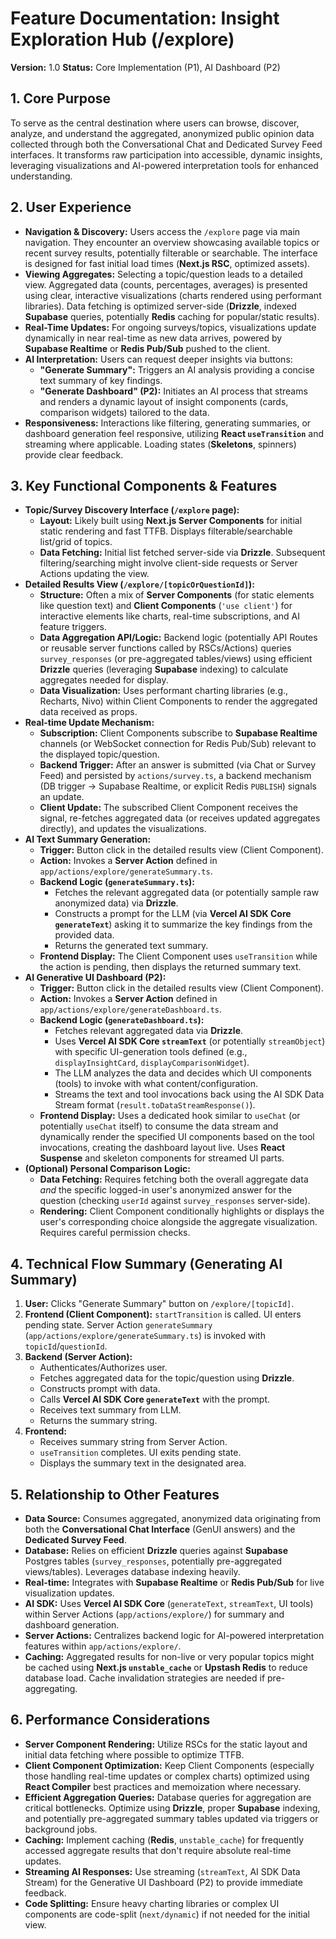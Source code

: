 # Feature Documentation: Insight Exploration Hub (/explore)

**Version:** 1.0
**Status:** Core Implementation (P1), AI Dashboard (P2)

## 1. Core Purpose

To serve as the central destination where users can browse, discover, analyze, and understand the aggregated, anonymized public opinion data collected through both the Conversational Chat and Dedicated Survey Feed interfaces. It transforms raw participation into accessible, dynamic insights, leveraging visualizations and AI-powered interpretation tools for enhanced understanding.

## 2. User Experience

*   **Navigation & Discovery:** Users access the `/explore` page via main navigation. They encounter an overview showcasing available topics or recent survey results, potentially filterable or searchable. The interface is designed for fast initial load times (**Next.js RSC**, optimized assets).
*   **Viewing Aggregates:** Selecting a topic/question leads to a detailed view. Aggregated data (counts, percentages, averages) is presented using clear, interactive visualizations (charts rendered using performant libraries). Data fetching is optimized server-side (**Drizzle**, indexed **Supabase** queries, potentially **Redis** caching for popular/static results).
*   **Real-Time Updates:** For ongoing surveys/topics, visualizations update dynamically in near real-time as new data arrives, powered by **Supabase Realtime** or **Redis Pub/Sub** pushed to the client.
*   **AI Interpretation:** Users can request deeper insights via buttons:
    *   **"Generate Summary":** Triggers an AI analysis providing a concise text summary of key findings.
    *   **"Generate Dashboard" (P2):** Initiates an AI process that streams and renders a dynamic layout of insight components (cards, comparison widgets) tailored to the data.
*   **Responsiveness:** Interactions like filtering, generating summaries, or dashboard generation feel responsive, utilizing **React `useTransition`** and streaming where applicable. Loading states (**Skeletons**, spinners) provide clear feedback.

## 3. Key Functional Components & Features

*   **Topic/Survey Discovery Interface (`/explore` page):**
    *   **Layout:** Likely built using **Next.js Server Components** for initial static rendering and fast TTFB. Displays filterable/searchable list/grid of topics.
    *   **Data Fetching:** Initial list fetched server-side via **Drizzle**. Subsequent filtering/searching might involve client-side requests or Server Actions updating the view.
*   **Detailed Results View (`/explore/[topicOrQuestionId]`):**
    *   **Structure:** Often a mix of **Server Components** (for static elements like question text) and **Client Components** (`'use client'`) for interactive elements like charts, real-time subscriptions, and AI feature triggers.
    *   **Data Aggregation API/Logic:** Backend logic (potentially API Routes or reusable server functions called by RSCs/Actions) queries `survey_responses` (or pre-aggregated tables/views) using efficient **Drizzle** queries (leveraging **Supabase** indexing) to calculate aggregates needed for display.
    *   **Data Visualization:** Uses performant charting libraries (e.g., Recharts, Nivo) within Client Components to render the aggregated data received as props.
*   **Real-time Update Mechanism:**
    *   **Subscription:** Client Components subscribe to **Supabase Realtime** channels (or WebSocket connection for Redis Pub/Sub) relevant to the displayed topic/question.
    *   **Backend Trigger:** After an answer is submitted (via Chat or Survey Feed) and persisted by `actions/survey.ts`, a backend mechanism (DB trigger -> Supabase Realtime, or explicit Redis `PUBLISH`) signals an update.
    *   **Client Update:** The subscribed Client Component receives the signal, re-fetches aggregated data (or receives updated aggregates directly), and updates the visualizations.
*   **AI Text Summary Generation:**
    *   **Trigger:** Button click in the detailed results view (Client Component).
    *   **Action:** Invokes a **Server Action** defined in `app/actions/explore/generateSummary.ts`.
    *   **Backend Logic (`generateSummary.ts`):**
        *   Fetches the relevant aggregated data (or potentially sample raw anonymized data) via **Drizzle**.
        *   Constructs a prompt for the LLM (via **Vercel AI SDK Core `generateText`**) asking it to summarize the key findings from the provided data.
        *   Returns the generated text summary.
    *   **Frontend Display:** The Client Component uses `useTransition` while the action is pending, then displays the returned summary text.
*   **AI Generative UI Dashboard (P2):**
    *   **Trigger:** Button click in the detailed results view (Client Component).
    *   **Action:** Invokes a **Server Action** defined in `app/actions/explore/generateDashboard.ts`.
    *   **Backend Logic (`generateDashboard.ts`):**
        *   Fetches relevant aggregated data via **Drizzle**.
        *   Uses **Vercel AI SDK Core `streamText`** (or potentially `streamObject`) with specific UI-generation tools defined (e.g., `displayInsightCard`, `displayComparisonWidget`).
        *   The LLM analyzes the data and decides which UI components (tools) to invoke with what content/configuration.
        *   Streams the text and tool invocations back using the AI SDK Data Stream format (`result.toDataStreamResponse()`).
    *   **Frontend Display:** Uses a dedicated hook similar to `useChat` (or potentially `useChat` itself) to consume the data stream and dynamically render the specified UI components based on the tool invocations, creating the dashboard layout live. Uses **React Suspense** and skeleton components for streamed UI parts.
*   **(Optional) Personal Comparison Logic:**
    *   **Data Fetching:** Requires fetching both the overall aggregate data *and* the specific logged-in user's anonymized answer for the question (checking `userId` against `survey_responses` server-side).
    *   **Rendering:** Client Component conditionally highlights or displays the user's corresponding choice alongside the aggregate visualization. Requires careful permission checks.

## 4. Technical Flow Summary (Generating AI Summary)

1.  **User:** Clicks "Generate Summary" button on `/explore/[topicId]`.
2.  **Frontend (Client Component):** `startTransition` is called. UI enters pending state. Server Action `generateSummary` (`app/actions/explore/generateSummary.ts`) is invoked with `topicId`/`questionId`.
3.  **Backend (Server Action):**
    *   Authenticates/Authorizes user.
    *   Fetches aggregated data for the topic/question using **Drizzle**.
    *   Constructs prompt with data.
    *   Calls **Vercel AI SDK Core `generateText`** with the prompt.
    *   Receives text summary from LLM.
    *   Returns the summary string.
4.  **Frontend:**
    *   Receives summary string from Server Action.
    *   `useTransition` completes. UI exits pending state.
    *   Displays the summary text in the designated area.

## 5. Relationship to Other Features

*   **Data Source:** Consumes aggregated, anonymized data originating from both the **Conversational Chat Interface** (GenUI answers) and the **Dedicated Survey Feed**.
*   **Database:** Relies on efficient **Drizzle** queries against **Supabase** Postgres tables (`survey_responses`, potentially pre-aggregated views/tables). Leverages database indexing heavily.
*   **Real-time:** Integrates with **Supabase Realtime** or **Redis Pub/Sub** for live visualization updates.
*   **AI SDK:** Uses **Vercel AI SDK Core** (`generateText`, `streamText`, UI tools) within Server Actions (`app/actions/explore/`) for summary and dashboard generation.
*   **Server Actions:** Centralizes backend logic for AI-powered interpretation features within `app/actions/explore/`.
*   **Caching:** Aggregated results for non-live or very popular topics might be cached using **Next.js `unstable_cache`** or **Upstash Redis** to reduce database load. Cache invalidation strategies are needed if pre-aggregating.

## 6. Performance Considerations

*   **Server Component Rendering:** Utilize RSCs for the static layout and initial data fetching where possible to optimize TTFB.
*   **Client Component Optimization:** Keep Client Components (especially those handling real-time updates or complex charts) optimized using **React Compiler** best practices and memoization where necessary.
*   **Efficient Aggregation Queries:** Database queries for aggregation are critical bottlenecks. Optimize using **Drizzle**, proper **Supabase** indexing, and potentially pre-aggregated summary tables updated via triggers or background jobs.
*   **Caching:** Implement caching (**Redis**, `unstable_cache`) for frequently accessed aggregate results that don't require absolute real-time updates.
*   **Streaming AI Responses:** Use streaming (`streamText`, AI SDK Data Stream) for the Generative UI Dashboard (P2) to provide immediate feedback.
*   **Code Splitting:** Ensure heavy charting libraries or complex UI components are code-split (`next/dynamic`) if not needed for the initial view.
